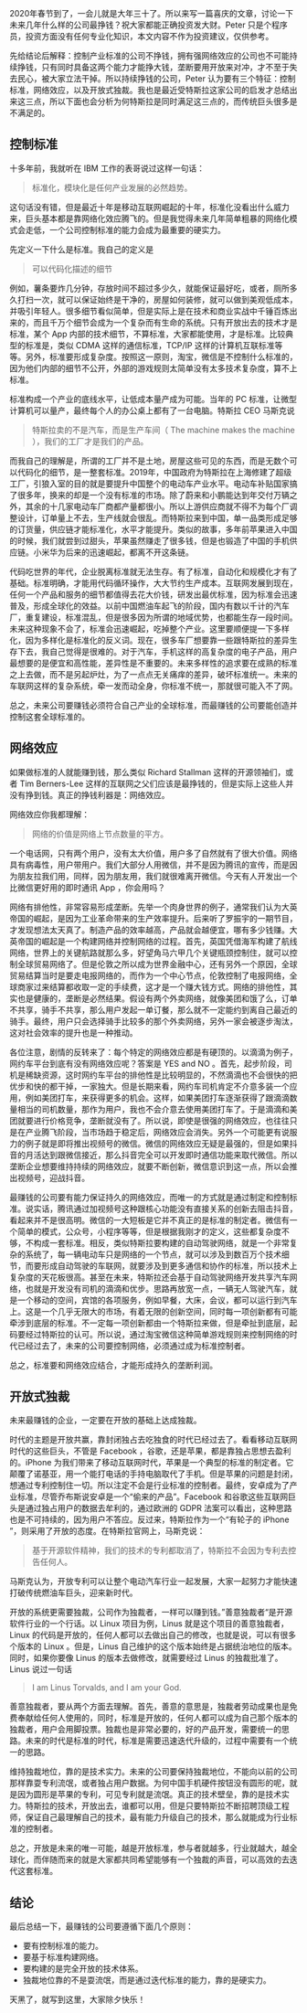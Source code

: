 2020年春节到了，一会儿就是大年三十了。所以来写一篇喜庆的文章，讨论一下未来几年什么样的公司最挣钱？祝大家都能正确投资发大财。Peter 只是个程序员，投资方面没有任何专业化知识，本文内容不作为投资建议，仅供参考。

先给结论后解释：控制产业标准的公司不挣钱，拥有强网络效应的公司也不可能持续挣钱，只有同时具备这两个能力才能挣大钱，垄断要用开放来对冲，才不至于失去民心，被大家立法干掉。所以持续挣钱的公司，Peter 认为要有三个特征：控制标准，网络效应，以及开放式独裁。我也是最近受特斯拉这家公司的启发才总结出来这三点，所以下面也会分析为何特斯拉是同时满足这三点的，而传统巨头很多是不满足的。

## 控制标准

十多年前，我就听在 IBM 工作的表哥说过这样一句话：

> 标准化，模块化是任何产业发展的必然趋势。

这句话没有错，但是最近十年是移动互联网崛起的十年，标准化没看出什么威力来，巨头基本都是靠网络化效应腾飞的。但是我觉得未来几年简单粗暴的网络化模式会走低，一个公司控制标准的能力会成为最重要的硬实力。

先定义一下什么是标准。我自己的定义是

> 可以代码化描述的细节

例如，薯条要炸几分钟，存放时间不超过多少久，就能保证最好吃，或者，厕所多久打扫一次，就可以保证始终是干净的，房屋如何装修，就可以做到美观低成本，并吸引年轻人。很多细节看似简单，但是实际上是在技术和商业实战中千锤百炼出来的，而且千万个细节会成为一个复杂而有生命的系统。只有开放出去的技术才是标准，某个 App 内部的技术细节，不算标准，大家都能使用，才是标准。比较典型的标准是，类似 CDMA 这样的通信标准，TCP/IP 这样的计算机互联标准等等。另外，标准要形成复杂度。按照这一原则，淘宝，微信是不控制什么标准的，因为他们内部的细节不公开，外部的游戏规则太简单没有太多技术复杂度，算不上标准。

标准构成一个产业的底线水平，让低成本量产成为可能。当年的 PC 标准，让微型计算机可以量产，最终每个人的办公桌上都有了一台电脑。特斯拉 CEO 马斯克说

> 特斯拉卖的不是汽车，而是生产车间（ The machine makes the machine ），我们的工厂才是我们的产品。

而我自己的理解是，所谓的工厂并不是土地，房屋这些可见的东西，而是无数个可以代码化的细节，是一整套标准。2019年，中国政府为特斯拉在上海修建了超级工厂，引狼入室的目的就是要提升中国整个的电动车产业水平。电动车补贴国家搞了很多年，换来的却是一个没有标准的市场。除了蔚来和小鹏能达到年交付万辆之外，其余的十几家电动车厂商都产量都很小。所以上游供应商就不得不为每个厂调整设计，订单量上不去，生产线就会很乱。而特斯拉来到中国，单一品类形成足够的订货量，供应链才能标准化，水平才能提升。类似的故事，多年前苹果进入中国的时候，我们就尝到过甜头，苹果虽然赚走了很多钱，但是也锻造了中国的手机供应链。小米华为后来的迅速崛起，都离不开这条链。

代码吃世界的年代，企业脱离标准就无法生存。有了标准，自动化和规模化才有了基础。标准明确，才能用代码循环操作，大大节约生产成本。互联网发展到现在，任何一个产品和服务的细节都值得去花大价钱，研发出最优标准，因为标准会迅速普及，形成全球化的效益。以前中国燃油车起飞的阶段，国内有数以千计的汽车厂，重复建设，标准混乱，但是很多因为所谓的地域优势，也都能生存一段时间。未来这种现象不会了，标准会迅速崛起，吃掉整个产业。这里要顺便提一下多样化，因为多样化是标准化的反义词。现在，很多车厂想要靠一些跟特斯拉的差异生存下去，我自己觉得是很难的。对于汽车，手机这样的高复杂度的电子产品，用户最想要的是便宜和高性能，差异性是不重要的。未来多样性的追求要在成熟的标准之上去做，而不是另起炉灶，为了一点点无关痛痒的差异，破坏标准统一。未来的车联网这样的复杂系统，牵一发而动全身，你标准不统一，那就很可能入不了网。

总之，未来公司要赚钱必须符合自己产业的全球标准，而最赚钱的公司要能创造并控制这套全球标准的。

## 网络效应

如果做标准的人就能赚到钱，那么类似 Richard Stallman 这样的开源领袖们，或者 Tim Berners-Lee 这样的互联网之父们应该是最挣钱的，但是实际上这些人并没有挣到钱。真正的挣钱利器是：网络效应。

网络效应你我都理解：

> 网络的价值是网络上节点数量的平方。

一个电话网，只有两个用户，没有太大价值，用户多了自然就有了很大价值。网络具有病毒性，用户带用户。我们大部分人用微信，并不是因为腾讯的宣传，而是因为朋友拉我们用，同样，因为朋友用，我们就很难离开微信。今天有人开发出一个比微信更好用的即时通讯 App ，你会用吗？

网络有排他性，非常容易形成垄断。先举一个肉身世界的例子，通常我们认为大英帝国的崛起，是因为工业革命带来的生产效率提升。后来听了罗振宇的一期节目，才发现想法太天真了。制造产品的效率越高，产品就会越便宜，哪有多少钱赚。大英帝国的崛起是一个构建网络并控制网络的过程。首先，英国凭借海军构建了航线网络，世界上的关键航路就那么多，好望角马六甲几个关键瓶颈控制住，就可以控制全球贸易网络了。但是伦敦之所以成为世界金融中心，还有另外一个原因，全球贸易结算当时是要走电报网络的，而作为一个中心节点，伦敦控制了电报网络，全球商家过来结算都收取一定的手续费，这才是一个赚大钱方式。网络的排他性，其实也是健康的，垄断是必然结果。假设有两个外卖网络，就像美团和饿了么，订单不共享，骑手不共享，那么用户发起一单订餐，那么就不一定能约到离自己最近的骑手。最终，用户只会选择骑手比较多的那个外卖网络，另外一家会被逐步淘汰，这对社会效率的提升也是一种推动。

各位注意，剧情的反转来了：每个特定的网络效应都是有硬顶的。以滴滴为例子，网约车平台到底有没有网络效应呢？答案是 YES and NO 。首先，起步阶段，司机是稀缺资源，这时网约车平台的排他性是比较明显的，不然滴滴也不会很快的把优步和快的都干掉，一家独大。但是长期来看，网约车司机肯定不介意多装一个应用，例如美团打车，来获得更多的机会。这样，如果美团打车逐渐获得了跟滴滴数量相当的司机数量，那作为用户，我也不会介意去使用美团打车了。于是滴滴和美团就要进行价格竞争，垄断就没有了。所以说，即使是很强的网络效应，也往往只是在产业腾飞阶段，当市场趋于稳定后，网络效应会消失。另外一个可能更有说服力的例子就是即将推出视频号的微信。微信的网络效应无疑是最强的，但是如果抖音的月活达到跟微信接近，那么抖音完全可以开发即时通信功能来取代微信。所以垄断企业想要维持持续的网络效应，就要不断创新，微信意识到这一点，所以会推出视频号，迎战抖音。

最赚钱的公司要有能力保证持久的网络效应，而唯一的方式就是通过制定和控制标准。说实话，腾讯通过加视频号这种跟核心功能没有直接关系的创新去阻击抖音，看起来并不是很高明。微信的一大短板是它并不真正的是标准的制定者。微信有一个简单的模式，公众号，小程序等等，但是根据我刚才的定义，这些都复杂度不够，不构成一套标准。相反，类似特斯拉要构建的自动驾驶网络，就是一个非常复杂的系统了，每一辆电动车只是网络的一个节点，就可以涉及到数百万个技术细节，而要形成自动驾驶的车联网，就要涉及到更多通信和协作的标准，所以技术上复杂度的天花板很高。甚至在未来，特斯拉还会基于自动驾驶网络开发共享汽车网络，也就是开发没有司机的滴滴和优步。思路再放宽一点，一辆无人驾驶汽车，就是一个移动的空间，宾馆的各项服务，例如早餐，大床，会议，都可以运行到汽车上。这是一个几乎无限大的市场，有着无限的创新空间，同时每一项创新都有可能牵涉到底层的标准。不一定每一项创新都由一个特斯拉来做，但是牵扯到底层，起码要经过特斯拉的认可。所以说，通过淘宝微信这种简单游戏规则来控制网络的时代已经过去了，未来的公司要控制网络，必须通过成为标准控制者。

总之，标准要和网络效应结合，才能形成持久的垄断利润。

## 开放式独裁

未来最赚钱的企业，一定要在开放的基础上达成独裁。

时代的主题是开放共赢，靠封闭独占去吃独食的时代已经过去了。看看移动互联网时代的这些巨头，不管是 Facebook ，谷歌，还是苹果，都是靠独占思想去盈利的。iPhone 为我们带来了移动互联网时代，苹果是一个典型的标准的制定者。它颠覆了诺基亚，用一个能打电话的手持电脑取代了手机。但是苹果的问题是封闭，想通过专利控制住一切。所以注定不会是行业标准的控制者。最终，安卓成为了产业标准，尽管乔布斯说安卓是一个“偷来的产品”。Facebook 和谷歌这些互联网巨头是通过独占用户的数据去牟利的，通过欧洲的 GDPR 法案可以看出，这种思路也是不可持续的，因为用户不答应。反过来，特斯拉作为一个“有轮子的 iPhone ”，则采用了开放的态度。在特斯拉官网上，马斯克说：

> 基于开源软件精神，我们的技术的专利都取消了，特斯拉不会因为专利去控告任何人。

马斯克认为，开放专利可以让整个电动汽车行业一起发展，大家一起努力才能快速打破传统燃油车巨头，迎来新时代。

开放的系统更需要独裁，公司作为独裁者，一样可以赚到钱。”善意独裁者“是开源软件行业的一个行话。以 Linux 项目为例，Linus 就是这个项目的善意独裁者，Linux 的代码是开放的，任何人都可以去做出自己的修改，也就是说，可以有很多个版本的 Linux 。但是，Linus 自己维护的这个版本始终是占据统治地位的版本。同时，如果你要像 Linus 的版本去做修改，就需要经过 Linus 的独裁批准了。Linus 说过一句话

> I am Linus Torvalds, and I am your God.

善意独裁者，要从两个方面去理解。首先，善意的意思是，独裁者劳动成果也是免费奉献给任何人使用的，同时，标准是开放的，任何人都可以成为自己那个版本的独裁者，用户会用脚投票。独裁也是非常必要的，好的产品开发，需要统一的思路。未来的时代是标准的时代，标准是需要迅速迭代升级的，过程中需要有一个统一的思路。

维持独裁地位，靠的是技术实力。未来的公司要保持独裁地位，不能向以前的公司那样靠耍专利流氓，或者独占用户数据。为何中国手机硬件按钮没有圆形的呢，就是因为圆形是苹果的专利，可见专利就是流氓。真正的技术壁垒，靠的是技术实力。特斯拉的技术，开放出去，谁都可以用，但是只要特斯拉不断招聘顶级工程师，保证自己最理解自己的技术，最有能力升级自己的技术，那么就能成为行业标准的控制者。

总之，开放是未来的唯一可能，越是开放标准，参与者就越多，行业就越大，越全球化，而伴随而来的就是大家都共同希望能够有一个独裁的声音，可以高效的去迭代这套标准。

## 结论

最后总结一下，最赚钱的公司要遵循下面几个原则：

- 要有控制标准的能力。
- 要基于标准构建网络。
- 要构建的是完全开放的技术体系。
- 独裁地位靠的不是耍流氓，而是通过迭代标准的能力，靠的是硬实力。

天黑了，就写到这里，大家除夕快乐！
